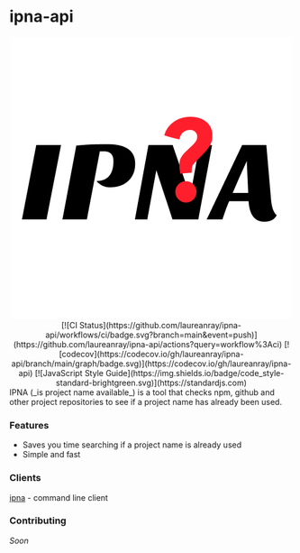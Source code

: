 # ipna-api
<div align="center">  
   <img src="https://raw.githubusercontent.com/laureanray/ipna-api/main/graphics/ipna-500px-square.png" width="500" height="auto"/>
</div>  

<div align="center">
   [![CI Status](https://github.com/laureanray/ipna-api/workflows/ci/badge.svg?branch=main&event=push)](https://github.com/laureanray/ipna-api/actions?query=workflow%3Aci)  
   [![codecov](https://codecov.io/gh/laureanray/ipna-api/branch/main/graph/badge.svg)](https://codecov.io/gh/laureanray/ipna-api)  
   [![JavaScript Style Guide](https://img.shields.io/badge/code_style-standard-brightgreen.svg)](https://standardjs.com)  
</div>  
IPNA (_is project name available_) is a tool that checks npm, github and other project repositories to see if a project name has already been used.  


### Features
   - Saves you time searching if a project name is already used
   - Simple and fast 
    
   
### Clients
   [ipna](https://github.com/laureanray/ipna) - command line client

### Contributing
   _Soon_
